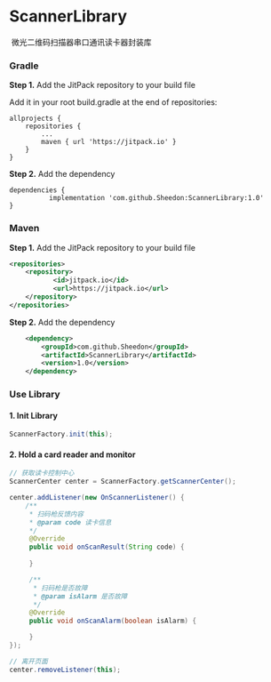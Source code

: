 # ScannerLibrary

​		微光二维码扫描器串口通讯读卡器封装库



### Gradle

**Step 1.** Add the JitPack repository to your build file

Add it in your root build.gradle at the end of repositories:

```
allprojects {
	repositories {
		...
		maven { url 'https://jitpack.io' }
	}
}
```

**Step 2.** Add the dependency

```
dependencies {
	      implementation 'com.github.Sheedon:ScannerLibrary:1.0'
}
```



### Maven

**Step 1.** Add the JitPack repository to your build file

```xml
<repositories>
	<repository>
		   <id>jitpack.io</id>
		   <url>https://jitpack.io</url>
	</repository>
</repositories>
```

**Step 2.** Add the dependency

```xml
	<dependency>
	    <groupId>com.github.Sheedon</groupId>
	    <artifactId>ScannerLibrary</artifactId>
	    <version>1.0</version>
	</dependency>
```



### Use Library

#### 1. Init Library

```java
ScannerFactory.init(this);
```



#### 2. Hold a card reader and monitor

```java
// 获取读卡控制中心
ScannerCenter center = ScannerFactory.getScannerCenter();

center.addListener(new OnScannerListener() {
    /**
     * 扫码枪反馈内容
     * @param code 读卡信息 
     */
     @Override
     public void onScanResult(String code) {
                
     }

     /**
      * 扫码枪是否故障
      * @param isAlarm 是否故障 
      */
     @Override
     public void onScanAlarm(boolean isAlarm) {

     }
});

// 离开页面
center.removeListener(this);
```

